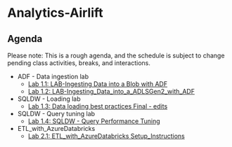 # Analytics-Airlift

## Agenda

Please note: This is a rough agenda, and the schedule is subject to change pending class activities, breaks, and interactions.

- ADF - Data ingestion lab
  - [Lab 1.1: LAB-Ingesting Data into a Blob with ADF](http://bit.ly/2yGS4vr)
  - [Lab 1.2: LAB-Ingesting_Data_into_a_ADLSGen2_with_ADF](http://bit.ly/2Yn6zUg)
- SQLDW - Loading lab
  - [Lab 1.3: Data loading best practices Final - edits](http://bit.ly/2ZzEfL8)
- SQLDW - Query tuning lab
  - [Lab 1.4: SQLDW - Query Performance Tuning](http://bit.ly/2YIKF9g)
- ETL_with_AzureDatabricks
  - [Lab 2.1: ETL_with_AzureDatabricks Setup_Instructions](http://bit.ly/2M0JNel)
